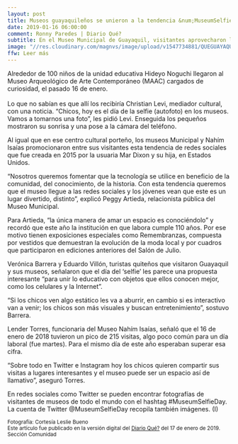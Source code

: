 ```yaml
---
layout: post
title: Museos guayaquileños se unieron a la tendencia &num;MuseumSelfieDay
date: 2019-01-16 06:00:00
comment: Ronny Paredes | Diario Qué?
subtitle: En el Museo Municipal de Guayaquil, visitantes aprovecharon la exposición del auto antiguo para hacer su foto. 
image: "//res.cloudinary.com/magnvs/image/upload/v1547734881/QUEGUAYAQUIL-MUSEO-SELFIE-MUNICIPAL-e1547678247126_opvzrg.jpg"
ffw: Leer más
---
```

Alrededor de 100 niños de la unidad educativa Hideyo Noguchi llegaron al Museo Arqueológico de Arte Contemporáneo (MAAC) cargados de curiosidad, el pasado 16 de enero.<br/><br/>Lo que no sabían es que allí los recibiría Christian Levi, mediador cultural, con una noticia. “Chicos, hoy es el día de la selfie (autofoto) en los museos. Vamos a tomarnos una foto”, les pidió Levi. Enseguida los pequeños mostraron su sonrisa y una pose a la cámara del teléfono.

Al igual que en ese centro cultural porteño, los museos Municipal y Nahím Isaías promocionaron entre sus visitantes esta tendencia de redes sociales que fue creada en 2015 por la usuaria Mar Dixon y su hija, en Estados Unidos.

“Nosotros queremos fomentar que la tecnología se utilice en beneficio de la comunidad, del conocimiento, de la historia. Con esta tendencia queremos que el museo llegue a las redes sociales y los jóvenes vean que este es un lugar divertido, distinto”, explicó Peggy Artieda, relacionista pública del Museo Municipal.

Para Artieda, “la única manera de amar un espacio es conociéndolo” y recordó que este año la institución en que labora cumple 110 años. Por ese motivo tienen exposiciones especiales como Remembranzas, compuesta por vestidos que demuestran la evolución de la moda local y por cuadros que participaron en ediciones anteriores del Salón de Julio.  

Verónica Barrera y Eduardo Villón, turistas quiteños que visitaron Guayaquil y sus museos, señalaron que el día del ‘selfie’ les parece una propuesta interesante “para unir lo educativo con objetos que ellos conocen mejor, como los celulares y la Internet”.

“Si los chicos ven algo estático les va a aburrir, en cambio si es interactivo van a venir; los chicos son más visuales y buscan entretenimiento”, sostuvo Barrera.

Lender Torres, funcionaria del Museo Nahím Isaías, señaló que el 16 de enero de 2018 tuvieron un pico de 215 visitas, algo poco común para un día laboral (fue martes). Para el mismo día de este año esperaban superar esa cifra.

“Sobre todo en Twitter e Instagram hoy los chicos quieren compartir sus visitas a lugares interesantes y el museo puede ser un espacio así de llamativo”, aseguró Torres.

En redes sociales como Twitter se pueden encontrar fotografías de visitantes de museos de todo el mundo con el hashtag #MuseumSelfieDay. La cuenta de Twitter @MuseumSelfieDay recopila también imágenes. (I)

<small>Fotografía: Cortesía Leslie Bueno</small><br />
<small>Este artículo fue publicado en la versión digital del [Diario Qué?](//www.diarioque.ec/comunidad/museos-guayaquilenos-se-unieron-a-la-tendencia-museumselfieday/) del 17 de enero de 2019. Sección Comunidad</small>
